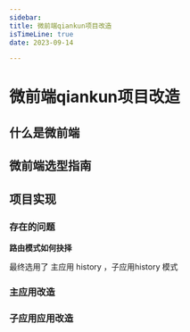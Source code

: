 ```yaml
---
sidebar:
title: 微前端qiankun项目改造
isTimeLine: true
date: 2023-09-14

---
```

# 微前端qiankun项目改造

## 什么是微前端

## 微前端选型指南

## 项目实现

### 存在的问题

**路由模式如何抉择**

最终选用了 主应用 history ，子应用history 模式


### 主应用改造


### 子应用应用改造
























